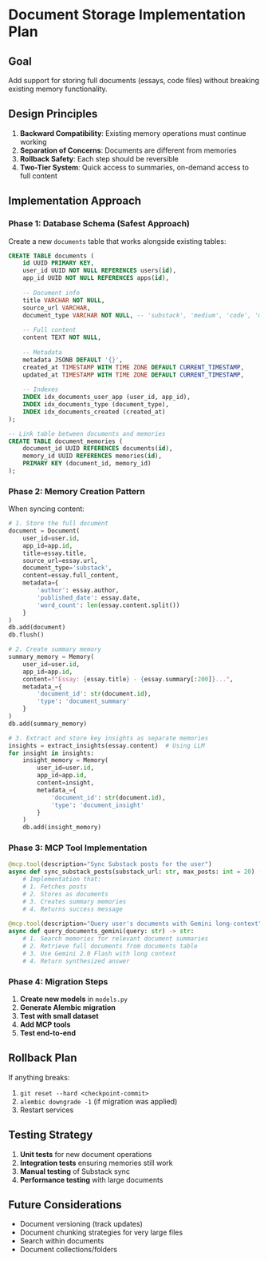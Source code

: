 # Document Storage Implementation Plan

## Goal
Add support for storing full documents (essays, code files) without breaking existing memory functionality.

## Design Principles
1. **Backward Compatibility**: Existing memory operations must continue working
2. **Separation of Concerns**: Documents are different from memories
3. **Rollback Safety**: Each step should be reversible
4. **Two-Tier System**: Quick access to summaries, on-demand access to full content

## Implementation Approach

### Phase 1: Database Schema (Safest Approach)
Create a new `documents` table that works alongside existing tables:

```sql
CREATE TABLE documents (
    id UUID PRIMARY KEY,
    user_id UUID NOT NULL REFERENCES users(id),
    app_id UUID NOT NULL REFERENCES apps(id),
    
    -- Document info
    title VARCHAR NOT NULL,
    source_url VARCHAR,
    document_type VARCHAR NOT NULL, -- 'substack', 'medium', 'code', 'markdown'
    
    -- Full content
    content TEXT NOT NULL,
    
    -- Metadata
    metadata JSONB DEFAULT '{}',
    created_at TIMESTAMP WITH TIME ZONE DEFAULT CURRENT_TIMESTAMP,
    updated_at TIMESTAMP WITH TIME ZONE DEFAULT CURRENT_TIMESTAMP,
    
    -- Indexes
    INDEX idx_documents_user_app (user_id, app_id),
    INDEX idx_documents_type (document_type),
    INDEX idx_documents_created (created_at)
);

-- Link table between documents and memories
CREATE TABLE document_memories (
    document_id UUID REFERENCES documents(id),
    memory_id UUID REFERENCES memories(id),
    PRIMARY KEY (document_id, memory_id)
);
```

### Phase 2: Memory Creation Pattern
When syncing content:

```python
# 1. Store the full document
document = Document(
    user_id=user.id,
    app_id=app.id,
    title=essay.title,
    source_url=essay.url,
    document_type='substack',
    content=essay.full_content,
    metadata={
        'author': essay.author,
        'published_date': essay.date,
        'word_count': len(essay.content.split())
    }
)
db.add(document)
db.flush()

# 2. Create summary memory
summary_memory = Memory(
    user_id=user.id,
    app_id=app.id,
    content=f"Essay: {essay.title} - {essay.summary[:200]}...",
    metadata_={
        'document_id': str(document.id),
        'type': 'document_summary'
    }
)
db.add(summary_memory)

# 3. Extract and store key insights as separate memories
insights = extract_insights(essay.content)  # Using LLM
for insight in insights:
    insight_memory = Memory(
        user_id=user.id,
        app_id=app.id,
        content=insight,
        metadata_={
            'document_id': str(document.id),
            'type': 'document_insight'
        }
    )
    db.add(insight_memory)
```

### Phase 3: MCP Tool Implementation

```python
@mcp.tool(description="Sync Substack posts for the user")
async def sync_substack_posts(substack_url: str, max_posts: int = 20) -> str:
    # Implementation that:
    # 1. Fetches posts
    # 2. Stores as documents
    # 3. Creates summary memories
    # 4. Returns success message
    
@mcp.tool(description="Query user's documents with Gemini long-context")
async def query_documents_gemini(query: str) -> str:
    # 1. Search memories for relevant document summaries
    # 2. Retrieve full documents from documents table
    # 3. Use Gemini 2.0 Flash with long context
    # 4. Return synthesized answer
```

### Phase 4: Migration Steps

1. **Create new models** in `models.py`
2. **Generate Alembic migration**
3. **Test with small dataset**
4. **Add MCP tools**
5. **Test end-to-end**

## Rollback Plan

If anything breaks:
1. `git reset --hard <checkpoint-commit>`
2. `alembic downgrade -1` (if migration was applied)
3. Restart services

## Testing Strategy

1. **Unit tests** for new document operations
2. **Integration tests** ensuring memories still work
3. **Manual testing** of Substack sync
4. **Performance testing** with large documents

## Future Considerations

- Document versioning (track updates)
- Document chunking strategies for very large files
- Search within documents
- Document collections/folders 